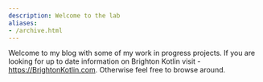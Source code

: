 ```yaml
---
description: Welcome to the lab 
aliases:
- /archive.html
---
```

Welcome to my blog with some of my work in progress projects. If you are looking for up to date information on Brighton Kotlin visit - https://BrightonKotlin.com.  Otherwise feel free to browse around.

